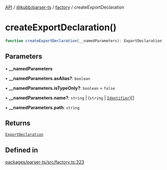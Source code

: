 [API](../../../../../packages.md) / [@kubb/parser-ts](../../../index.md) / [factory](../index.md) / createExportDeclaration

# createExportDeclaration()

```ts
function createExportDeclaration(__namedParameters): ExportDeclaration
```

## Parameters

• **\_\_namedParameters**

• **\_\_namedParameters.asAlias?**: `boolean`

• **\_\_namedParameters.isTypeOnly?**: `boolean` = `false`

• **\_\_namedParameters.name?**: `string` \| (`string` \| [`Identifier`](../../ts/interfaces/Identifier.md))[]

• **\_\_namedParameters.path**: `string`

## Returns

[`ExportDeclaration`](../../ts/interfaces/ExportDeclaration.md)

## Defined in

[packages/parser-ts/src/factory.ts:323](https://github.com/kubb-project/kubb/blob/41d5fcbd23d143293d72542efcb650e62fa3a210/packages/parser-ts/src/factory.ts#L323)
